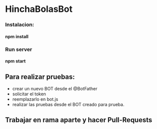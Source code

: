 # HinchaBolasBot

### Instalacion:

#### npm install

### Run server

#### npm start


## Para realizar pruebas: 
  - crear un nuevo BOT desde el @BotFather 
  - solicitar el token 
  - reemplazarlo en bot.js  
  - realizar las pruebas desde el BOT creado para prueba. 

## Trabajar en rama aparte y hacer Pull-Requests
